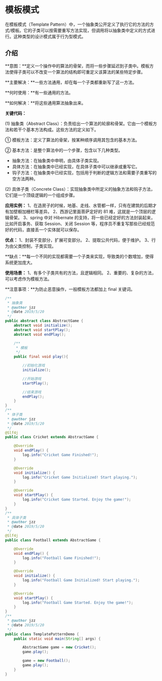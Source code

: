 # 模板模式

在模板模式（Template Pattern）中，一个抽象类公开定义了执行它的方法的方式/模板。它的子类可以按需要重写方法实现，但调用将以抽象类中定义的方式进行。这种类型的设计模式属于行为型模式。

## 介绍

**意图：**定义一个操作中的算法的骨架，而将一些步骤延迟到子类中。模板方法使得子类可以不改变一个算法的结构即可重定义该算法的某些特定步骤。

**主要解决：**一些方法通用，却在每一个子类都重新写了这一方法。

**何时使用：**有一些通用的方法。

**如何解决：**将这些通用算法抽象出来。

**关键代码：**

(1) 抽象类（Abstract Class）：负责给出一个算法的轮廓和骨架。它由一个模板方法和若干个基本方法构成。这些方法的定义如下。

① 模板方法：定义了算法的骨架，按某种顺序调用其包含的基本方法。

② 基本方法：是整个算法中的一个步骤，包含以下几种类型。

- 抽象方法：在抽象类中申明，由具体子类实现。
- 具体方法：在抽象类中已经实现，在具体子类中可以继承或重写它。
- 钩子方法：在抽象类中已经实现，包括用于判断的逻辑方法和需要子类重写的空方法两种。

(2) 具体子类（Concrete Class）：实现抽象类中所定义的抽象方法和钩子方法，它们是一个顶级逻辑的一个组成步骤。

**应用实例：** 1、在造房子的时候，地基、走线、水管都一样，只有在建筑的后期才有加壁橱加栅栏等差异。 2、西游记里面菩萨定好的 81 难，这就是一个顶层的逻辑骨架。 3、spring 中对 Hibernate 的支持，将一些已经定好的方法封装起来，比如开启事务、获取 Session、关闭 Session 等，程序员不重复写那些已经规范好的代码，直接丢一个实体就可以保存。

**优点：** 1、封装不变部分，扩展可变部分。 2、提取公共代码，便于维护。 3、行为由父类控制，子类实现。

**缺点：**每一个不同的实现都需要一个子类来实现，导致类的个数增加，使得系统更加庞大。

**使用场景：** 1、有多个子类共有的方法，且逻辑相同。 2、重要的、复杂的方法，可以考虑作为模板方法。

**注意事项：**为防止恶意操作，一般模板方法都加上 final 关键词。

```java
/**
 * 抽象类
 * @author jzz
 * @date 2019/5/20
 */
public abstract class AbstractGame {
    abstract void initialize();
    abstract void startPlay();
    abstract void endPlay();

    /**
     * 模板
     */
    public final void play(){

        //初始化游戏
        initialize();

        //开始游戏
        startPlay();

        //结束游戏
        endPlay();
    }
}
/**
 * 体子类
 * @author jzz
 * @date 2019/5/20
 */
@Slf4j
public class Cricket extends AbstractGame {

    @Override
    void endPlay() {
        log.info("Cricket Game Finished!");
    }

    @Override
    void initialize() {
        log.info("Cricket Game Initialized! Start playing.");
    }

    @Override
    void startPlay() {
        log.info("Cricket Game Started. Enjoy the game!");
    }
}
/**
 * 具体子类
 * @author jzz
 * @date 2019/5/20
 */
@Slf4j
public class Football extends AbstractGame {

    @Override
    void endPlay() {
        log.info("Football Game Finished!");
    }

    @Override
    void initialize() {
        log.info("Football Game Initialized! Start playing.");
    }

    @Override
    void startPlay() {
        log.info("Football Game Started. Enjoy the game!");
    }
}
/**
 * @author jzz
 * @date 2019/5/20
 */
public class TemplatePatternDemo {
    public static void main(String[] args) {

        AbstractGame game = new Cricket();
        game.play();

        game = new Football();
        game.play();
    }
}

```

